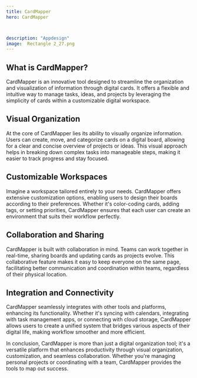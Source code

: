 ```yaml
---
title: CardMapper
hero: CardMapper



description: "Appdesign"
image:  Rectangle 2_27.png
---
```


## What is CardMapper?

CardMapper is an innovative tool designed to streamline the organization and visualization of information through digital cards. It offers a flexible and intuitive way to manage tasks, ideas, and projects by leveraging the simplicity of cards within a customizable digital workspace.

## Visual Organization

At the core of CardMapper lies its ability to visually organize information. Users can create, move, and categorize cards on a digital board, allowing for a clear and concise overview of projects or ideas. This visual approach helps in breaking down complex tasks into manageable steps, making it easier to track progress and stay focused.

## Customizable Workspaces

Imagine a workspace tailored entirely to your needs. CardMapper offers extensive customization options, enabling users to design their boards according to their preferences. Whether it's color-coding cards, adding tags, or setting priorities, CardMapper ensures that each user can create an environment that suits their workflow perfectly.

## Collaboration and Sharing

CardMapper is built with collaboration in mind. Teams can work together in real-time, sharing boards and updating cards as projects evolve. This collaborative feature makes it easy to keep everyone on the same page, facilitating better communication and coordination within teams, regardless of their physical location.

## Integration and Connectivity

CardMapper seamlessly integrates with other tools and platforms, enhancing its functionality. Whether it's syncing with calendars, integrating with task management apps, or connecting with cloud storage, CardMapper allows users to create a unified system that bridges various aspects of their digital life, making workflow smoother and more efficient.

In conclusion, CardMapper is more than just a digital organization tool; it's a versatile platform that enhances productivity through visual organization, customization, and seamless collaboration. Whether you're managing personal projects or coordinating with a team, CardMapper provides the tools to map out success.
